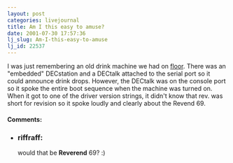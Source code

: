 ```yaml
---
layout: post
categories: livejournal
title: Am I this easy to amuse?
date: 2001-07-30 17:57:36
lj_slug: Am-I-this-easy-to-amuse
lj_id: 22537
---
```

I was just remembering an old drink machine we had on [floor](http://www.csh.rit.edu). There was an "embedded" DECstation and a DECtalk attached to the serial port so it could announce drink drops. However, the DECtalk was on the console port so it spoke the entire boot sequence when the machine was turned on. When it got to one of the driver version strings, it didn't know that rev. was short for revision so it spoke loudly and clearly about the Revend 69.


<div id="comments"><h4>Comments:</h4><div class="lj-comments"><ul>
<li><h3>riffraff: </h3>
<a id="comment-19"></a>
<p>would that be <b>Reverend</b> 69? :)</p>
</li>
</ul></div></div>
